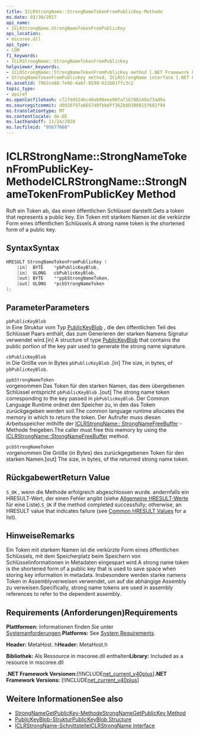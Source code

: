 ```yaml
---
title: ICLRStrongName::StrongNameTokenFromPublicKey-Methode
ms.date: 03/30/2017
api_name:
- ICLRStrongName.StrongNameTokenFromPublicKey
api_location:
- mscoree.dll
api_type:
- COM
f1_keywords:
- ICLRStrongName::StrongNameTokenFromPublicKey
helpviewer_keywords:
- ICLRStrongName::StrongNameTokenFromPublicKey method [.NET Framework hosting]
- StrongNameTokenFromPublicKey method, ICLRStrongName interface [.NET Framework hosting]
ms.assetid: 7962ce88-7e86-4a6f-8298-621b01ffc3c2
topic_type:
- apiref
ms.openlocfilehash: c727d4524bc40ab90eee90faf16788140a73ad9a
ms.sourcegitcommit: d8020797a6657d0fbbdff362b80300815f682f94
ms.translationtype: MT
ms.contentlocale: de-DE
ms.lasthandoff: 11/24/2020
ms.locfileid: "95677660"
---
```

# <a name="iclrstrongnamestrongnametokenfrompublickey-method"></a><span data-ttu-id="3c915-102">ICLRStrongName::StrongNameTokenFromPublicKey-Methode</span><span class="sxs-lookup"><span data-stu-id="3c915-102">ICLRStrongName::StrongNameTokenFromPublicKey Method</span></span>

<span data-ttu-id="3c915-103">Ruft ein Token ab, das einen öffentlichen Schlüssel darstellt.</span><span class="sxs-lookup"><span data-stu-id="3c915-103">Gets a token that represents a public key.</span></span> <span data-ttu-id="3c915-104">Ein Token mit starkem Namen ist die verkürzte Form eines öffentlichen Schlüssels.</span><span class="sxs-lookup"><span data-stu-id="3c915-104">A strong name token is the shortened form of a public key.</span></span>  
  
## <a name="syntax"></a><span data-ttu-id="3c915-105">Syntax</span><span class="sxs-lookup"><span data-stu-id="3c915-105">Syntax</span></span>  
  
```cpp  
HRESULT StrongNameTokenFromPublicKey (
    [in]  BYTE    *pbPublicKeyBlob,  
    [in]  ULONG   cbPublicKeyBlob,  
    [out] BYTE    **ppbStrongNameToken,  
    [out] ULONG   *pcbStrongNameToken  
);  
```  
  
## <a name="parameters"></a><span data-ttu-id="3c915-106">Parameter</span><span class="sxs-lookup"><span data-stu-id="3c915-106">Parameters</span></span>  

 `pbPublicKeyBlob`  
 <span data-ttu-id="3c915-107">in Eine Struktur vom Typ [PublicKeyBlob](../strong-naming/publickeyblob-structure.md) , die den öffentlichen Teil des Schlüssel Paars enthält, das zum Generieren der starken Namens Signatur verwendet wird.</span><span class="sxs-lookup"><span data-stu-id="3c915-107">[in] A structure of type [PublicKeyBlob](../strong-naming/publickeyblob-structure.md) that contains the public portion of the key pair used to generate the strong name signature.</span></span>  
  
 `cbPublicKeyBlob`  
 <span data-ttu-id="3c915-108">in Die Größe von in Bytes `pbPublicKeyBlob` .</span><span class="sxs-lookup"><span data-stu-id="3c915-108">[in] The size, in bytes, of `pbPublicKeyBlob`.</span></span>  
  
 `ppbStrongNameToken`  
 <span data-ttu-id="3c915-109">vorgenommen Das Token für den starken Namen, das dem übergebenen Schlüssel entspricht `pbPublicKeyBlob` .</span><span class="sxs-lookup"><span data-stu-id="3c915-109">[out] The strong name token corresponding to the key passed in `pbPublicKeyBlob`.</span></span> <span data-ttu-id="3c915-110">Der Common Language Runtime ordnet den Speicher zu, in den das Token zurückgegeben werden soll.</span><span class="sxs-lookup"><span data-stu-id="3c915-110">The common language runtime allocates the memory in which to return the token.</span></span> <span data-ttu-id="3c915-111">Der Aufrufer muss diesen Arbeitsspeicher mithilfe der [ICLRStrongName:: StrongNameFreeBuffer](iclrstrongname-strongnamefreebuffer-method.md) -Methode freigeben.</span><span class="sxs-lookup"><span data-stu-id="3c915-111">The caller must free this memory by using the [ICLRStrongName::StrongNameFreeBuffer](iclrstrongname-strongnamefreebuffer-method.md) method.</span></span>  
  
 `pcbStrongNameToken`  
 <span data-ttu-id="3c915-112">vorgenommen Die Größe (in Bytes) des zurückgegebenen Token für den starken Namen.</span><span class="sxs-lookup"><span data-stu-id="3c915-112">[out] The size, in bytes, of the returned strong name token.</span></span>  
  
## <a name="return-value"></a><span data-ttu-id="3c915-113">Rückgabewert</span><span class="sxs-lookup"><span data-stu-id="3c915-113">Return Value</span></span>  

 <span data-ttu-id="3c915-114">`S_OK` , wenn die Methode erfolgreich abgeschlossen wurde. andernfalls ein HRESULT-Wert, der einen Fehler angibt (siehe [Allgemeine HRESULT-Werte](/windows/win32/seccrypto/common-hresult-values) für eine Liste).</span><span class="sxs-lookup"><span data-stu-id="3c915-114">`S_OK` if the method completed successfully; otherwise, an HRESULT value that indicates failure (see [Common HRESULT Values](/windows/win32/seccrypto/common-hresult-values) for a list).</span></span>  
  
## <a name="remarks"></a><span data-ttu-id="3c915-115">Hinweise</span><span class="sxs-lookup"><span data-stu-id="3c915-115">Remarks</span></span>  

 <span data-ttu-id="3c915-116">Ein Token mit starkem Namen ist die verkürzte Form eines öffentlichen Schlüssels, mit dem Speicherplatz beim Speichern von Schlüsselinformationen in Metadaten eingespart wird.</span><span class="sxs-lookup"><span data-stu-id="3c915-116">A strong name token is the shortened form of a public key that is used to save space when storing key information in metadata.</span></span> <span data-ttu-id="3c915-117">Insbesondere werden starke namens Token in Assemblyverweisen verwendet, um auf die abhängige Assembly zu verweisen.</span><span class="sxs-lookup"><span data-stu-id="3c915-117">Specifically, strong name tokens are used in assembly references to refer to the dependent assembly.</span></span>  
  
## <a name="requirements"></a><span data-ttu-id="3c915-118">Requirements (Anforderungen)</span><span class="sxs-lookup"><span data-stu-id="3c915-118">Requirements</span></span>  

 <span data-ttu-id="3c915-119">**Plattformen:** Informationen finden Sie unter [Systemanforderungen](../../get-started/system-requirements.md).</span><span class="sxs-lookup"><span data-stu-id="3c915-119">**Platforms:** See [System Requirements](../../get-started/system-requirements.md).</span></span>  
  
 <span data-ttu-id="3c915-120">**Header:** MetaHost. h</span><span class="sxs-lookup"><span data-stu-id="3c915-120">**Header:** MetaHost.h</span></span>  
  
 <span data-ttu-id="3c915-121">**Bibliothek:** Als Ressource in mscoree.dll enthalten</span><span class="sxs-lookup"><span data-stu-id="3c915-121">**Library:** Included as a resource in mscoree.dll</span></span>  
  
 <span data-ttu-id="3c915-122">**.NET Framework Versionen:**[!INCLUDE[net_current_v40plus](../../../../includes/net-current-v40plus-md.md)]</span><span class="sxs-lookup"><span data-stu-id="3c915-122">**.NET Framework Versions:** [!INCLUDE[net_current_v40plus](../../../../includes/net-current-v40plus-md.md)]</span></span>  
  
## <a name="see-also"></a><span data-ttu-id="3c915-123">Weitere Informationen</span><span class="sxs-lookup"><span data-stu-id="3c915-123">See also</span></span>

- [<span data-ttu-id="3c915-124">StrongNameGetPublicKey-Methode</span><span class="sxs-lookup"><span data-stu-id="3c915-124">StrongNameGetPublicKey Method</span></span>](iclrstrongname-strongnamegetpublickey-method.md)
- [<span data-ttu-id="3c915-125">PublicKeyBlob-Struktur</span><span class="sxs-lookup"><span data-stu-id="3c915-125">PublicKeyBlob Structure</span></span>](../strong-naming/publickeyblob-structure.md)
- [<span data-ttu-id="3c915-126">ICLRStrongName-Schnittstelle</span><span class="sxs-lookup"><span data-stu-id="3c915-126">ICLRStrongName Interface</span></span>](iclrstrongname-interface.md)
